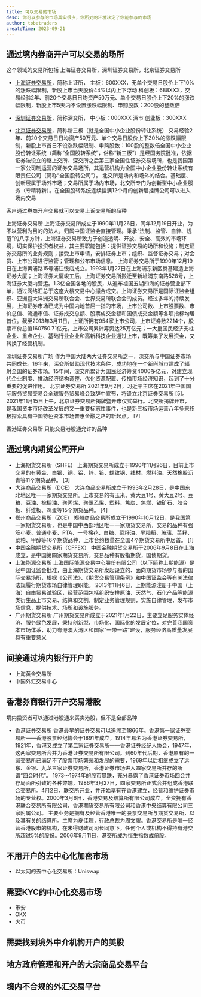 ```yaml
---
title: 可以交易的市场
desc: 你可以参与的市场其实很少，你所处的环境决定了你能参与的市场
author: tobetraders
createTime: 2023-09-21
---
```


## 通过境内券商开户可以交易的场所
这个领域的交易所包括 上海证券交易所，深圳证券交易所，北京证券交易所
* [上海证券交易所](http://www.sse.com.cn/)，简称上证所，
主板：600XXX，无单个交易日股价上下10%的涨跌幅限制，新股上市当天股价44%以内上下浮动
科创板：688XXX，交易经验2年、前20个交易日日均资产50万元、单个交易日股价上下20%的涨跌幅限制，新股上市5天内不设置涨跌幅限制、申购股数：200股的整数倍

* [深圳证券交易所](http://www.szse.cn/)，简称深交所，
中小板：000XXX 深市
创业板：300XXX

* [北京证券交易所](http://www.bse.cn/)，简称新三板（就是全国中小企业股份转让系统）
交易经验2年、前20个交易日日均资产50万元、单个交易日股价上下30%的涨跌幅限制，新股上市首日不设涨跌幅限制、申购股数：100股的整数倍全国中小企业股份转让系统（简称“全国股转系统”，俗称“新三板”）是经国务院批准，依据证券法设立的继上交所、深交所之后第三家全国性证券交易场所，也是我国第一家公司制运营的证券交易场所，其运营机构为全国中小企业股份转让系统有限责任公司（简称“全国股转公司”）。
北交所是场内和场外的结合。基础层、创新层属于场外市场；交易所属于场内市场，北交所专门为创新型中小企业服务（专精特新）。在全国股转系统连续挂满12个月的创新层挂牌公司可以进入场内交易

客户通过券商开户交易就可以交易上诉交易所的品种

上海证券交易所
上海证券交易所成立于1990年11月26日，同年12月19日开业，为不以营利为目的的法人，归属中国证监会直接管理。秉承“法制、监管、自律、规范”的八字方针，上海证券交易所致力于创造透明、开放、安全、高效的市场环境，切实保护投资者权益，其主要职能包括：提供证券交易的场所和设施；制定证券交易所的业务规则；接受上市申请，安排证券上市；组织、监督证券交易；对会员、上市公司进行监管；管理和公布市场信息。
上海证券交易所于1990年12月19日在上海黄浦路15号浦江饭店成立。1993年1月27日在上海浦东新区奠基建造上海证券大厦；上海证券大厦竣工后，上海证券交易所搬迁至新址浦东南路528号，上海证券大厦内营运。1.3亿全国各地的股民，从遍布祖国五湖四海的证券营业部下单，通过网络汇总于这座大楼交易中心撮合成交。上海证券交易所是国际证监会组织、亚洲暨大洋洲交易所联合会、世界交易所联合会的成员。经过多年的持续发展，上海证券市场已成为中国内地首屈一指的市场，上市公司数、上市股票数、市价总值、流通市值、证券成交总额、股票成交金额和国债成交金额等各项指标均居首位。截至2013年3月11日，上证所拥有954家上市公司，上市证券数2214个，股票市价总值160750.71亿元。上市公司累计筹资达25万亿元；一大批国民经济支柱企业、重点企业、基础行业企业和高新科技企业通过上市，既筹集了发展资金，又转换了经营机制。

深圳证券交易所广场
作为中国大陆两大证券交易所之一，深交所与中国证券市场共同成长。16年来，深交所借助现代技术条件，成功地在一个新兴城市建成了辐射全国的证券市场。15年间，深交所累计为国民经济筹资4000多亿元，对建立现代企业制度、推动经济结构调整、优化资源配置、传播市场经济知识，起到了十分重要的促进作用。
北京证券交易所
2021年9月2日，习近平主席在2021年中国国际服务贸易交易会全球服务贸易峰会致辞中宣布，将设立北京证券交易所 [5]。2021年11月15日上午，北京证券交易所揭牌暨开市仪式举行。北交所揭牌开市，是我国资本市场改革发展的又一重要标志性事件，也是新三板市场运营八年多来积极探索具有中国特色资本市场普惠金融之路的新起点。 [7]

香港证券交易所
  只能交易港股通允许的品种

## 通过境内期货公司开户
* 上海期货交易所（SHFE）
上海期货交易所成立于1990年11月26日，目前上市交易的有黄金、白银、铜、铝、锌、铅、螺纹钢、线材、燃料油、天然橡胶沥青等11个期货品种。 [3]
* 大连商品交易所（DCE）
大连商品交易所成立于1993年2月28日，是中国东北地区唯一一家期货交易所。上市交易的有玉米、黄大豆1号、黄大豆2号、豆粕、豆油、棕榈油、聚丙烯、聚氯乙烯、塑料、焦炭、焦煤、铁矿石、胶合板、纤维板、鸡蛋等15个期货品种。 [4]
* 郑州商品交易所（ZCE）
郑州商品交易所成立于1990年10月12日，是我国第一家期货交易所，也是中国中西部地区唯一一家期货交易所，交易的品种有强筋小麦、普通小麦、PTA、一号棉花、白糖、菜籽油、早籼稻、玻璃、菜籽、菜粕、甲醇等16个期货品种，上市合约数量在全国4个期货交易所中居首。 [1]
* 中国金融期货交易所（CFFEX）
中国金融期货交易所于2006年9月8日在上海成立，是中国第四家期货交易所。交易品种有股指期货，国债期货。
* 上海能源交易所
上海国际能源交易中心股份有限公司（以下简称上期能源）是经中国证监会批准，由上海期货交易所发起设立的、面向期货市场参与者的国际交易场所，根据《公司法》、《期货交易管理条例》和中国证监会等有关法律法规履行期货市场自律管理职能。
2013年11月6日，上期能源注册于中国（上海）自由贸易试验区，经营范围包括组织安排原油、天然气、石化产品等能源类衍生品上市交易、结算和交割，制定业务管理规则，实施自律管理，发布市场信息，提供技术、场所和设施服务。
* 广州期货交易所
广州期货交易所成立于2021年1月22日，主要立足服务实体经济、服务绿色发展，秉持创新型、市场化、国际化的发展定位，对完善我国资本市场体系，助力粤港澳大湾区和国家“一带一路”建设，服务经济高质量发展具有重要意义

## 间接通过境内银行开户的
* 上海黄金交易所
* 中国外汇交易中心

## 香港券商银行开户交易港股
境内投资者可以通过港股通来买卖港股，但不是全部品种
* 香港证券交易所
香港最早的证券交易可以追溯至1866年。香港第一家证券交易所——香港股票经纪协会于1891年成立，1914年易名为香港证券交易所，1921年，香港又成立了第二家证券交易所——香港证券经纪人协会，1947年，这两家交易所合并为香港证券交易所有限公司。到60年代后期，香港原有的一家交易所已满足不了股票市场繁荣和发展的需要，1969年以后相继成立了远东、金银、九龙三家证券交易所，香港证券市场进入四家交易所并存的所谓“四会时代”。 1973～1974年的股市暴跌，充分暴露了香港证券市场四会并存局面所引致的各种弊端，1986年3月27日，四家交易所正式合并组成香港联合交易所。4月2日，联交所开业，并开始享有在香港建立，经营和维护证券市场的专营权。2000年3月6日，香港交易及结算所有限公司成立，全资拥有香港联合交易所有限公司、香港期货交易所有限公司和香港中央结算有限公司三家附属公司。
主要业务是拥有及经营香港唯一的股票交易所与期货交易所，以及其有关的结算所。主席为夏佳理，行政总裁为周文耀。香港交易所是唯一经营香港股市的机构，在未得财政司司长同意下，任何个人或机构不得持有港交所超过5%的股份。2006年9月11日，港交所成为恒生指数成份股。

## 不用开户的去中心化加密市场
* 以太网的去中心化交易所：Uniswap

## 需要KYC的中心化交易市场
* 币安
* OKX
* 火币

## 需要找到境外中介机构开户的美股

  
## 地方政府管理和开户的大宗商品交易平台


## 境内不合规的外汇交易平台


